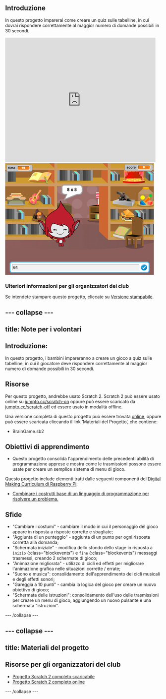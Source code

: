 ## Introduzione

In questo progetto imparerai come creare un quiz sulle tabelline, in cui dovrai rispondere correttamente al maggior numero di domande possibili in 30 secondi.

<div class="scratch-preview">
  <iframe allowtransparency="true" width="485" height="402" src="https://scratch.mit.edu/projects/embed/42225768/?autostart=false" frameborder="0"></iframe>
  <img src="images/brain-final.png">
</div>

### Ulteriori informazioni per gli organizzatori dei club

Se intendete stampare questo progetto, cliccate su [Versione stampabile](https://projects.raspberrypi.org/en/projects/brain-game/print).

## \--- collapse \---

## title: Note per i volontari

## Introduzione:

In questo progetto, i bambini impareranno a creare un gioco a quiz sulle tabelline, in cui il giocatore deve rispondere correttamente al maggior numero di domande possibili in 30 secondi.

## Risorse

Per questo progetto, andrebbe usato Scratch 2. Scratch 2 può essere usato online su [jumpto.cc/scratch-on](http://jumpto.cc/scratch-on) oppure può essere scaricato da [jumpto.cc/scratch-off](http://jumpto.cc/scratch-off) ed essere usato in modalità offline.

Una versione completa di questo progetto può essere trovata [online](http://scratch.mit.edu/projects/42225768/#editor), oppure può essere scaricata cliccando il link ‘Materiali del Progetto’, che contiene:

* BrainGame.sb2

## Obiettivi di apprendimento

* Questo progetto consolida l'apprendimento delle precedenti abilità di programmazione apprese e mostra come le trasmissioni possono essere usate per creare un semplice sistema di menu di gioco.

Questo progetto include elementi tratti dalle seguenti componenti del [Digital Making Curriculum di Raspberry Pi](http://rpf.io/curriculum):

* [Combinare i costrutti base di un linguaggio di programmazione per risolvere un problema.](https://www.raspberrypi.org/curriculum/programming/builder)

## Sfide

* "Cambiare i costumi" - cambiare il modo in cui il personaggio del gioco appare in risposta a risposte corrette e sbagliate;
* "Aggiunta di un punteggio" - aggiunta di un punto per ogni risposta corretta alla domanda;
* "Schermata iniziale" - modifica dello sfondo dello stage in risposta a `inizio` {:class="blockevents"} e `fine` {:class="blockevents"} messaggi trasmessi, creando 2 schermate di gioco;
* "Animazione migliorata" - utilizzo di cicli ed effetti per migliorare l'animazione grafica nelle situazioni corrette / errate;
* "Suono e musica": consolidamento dell'apprendimento dei cicli musicali e degli effetti sonori;
* "Gareggia a 10 punti" - cambia la logica del gioco per creare un nuovo obiettivo di gioco;
* "Schermata delle istruzioni": consolidamento dell'uso delle trasmissioni per creare un menu di gioco, aggiungendo un nuovo pulsante e una schermata "istruzioni".

\--- /collapse \---

## \--- collapse \---

## title: Materiali del progetto

## Risorse per gli organizzatori del club

* [Progetto Scratch 2 completo scaricabile](resources/BrainGame.sb2)
* [Progetto Scratch 2 completo online](http://scratch.mit.edu/projects/42225768/#editor)

\--- /collapse \---